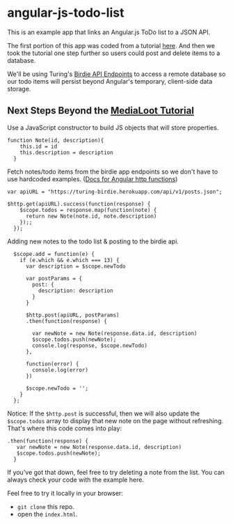 # angular-js-todo-list

This is an example app that links an Angular.js ToDo list to a JSON API.  

The first portion of this app was coded from a tutorial [here](http://medialoot.com/blog/angularjs-for-absolute-beginners/).  And then we took the tutorial one step further so users could post and delete items to a database.

We'll be using Turing's [Birdie API Endpoints](https://turing-birdie.herokuapp.com/) to access a remote database so our todo items will persist beyond Angular's temporary, client-side data storage.


## Next Steps Beyond the [MediaLoot Tutorial](http://medialoot.com/blog/angularjs-for-absolute-beginners/)

Use a JavaScript constructor to build JS objects that will store properties.

```  
function Note(id, description){
    this.id = id
    this.description = description
  } 
  ```
  
  
Fetch notes/todo items from the birdie app endpoints so we don't have to use hardcoded examples.
([Docs for Angular http functions](https://docs.angularjs.org/api/ng/service/$http))

```
var apiURL = "https://turing-birdie.herokuapp.com/api/v1/posts.json";
  
$http.get(apiURL).success(function(response) {
    $scope.todos = response.map(function(note) {
      return new Note(note.id, note.description)
    });;
  });
  ```
  
Adding new notes to the todo list & posting to the birdie api.

```
  $scope.add = function(e) {
    if (e.which && e.which === 13) {
      var description = $scope.newTodo

      var postParams = {
        post: {
          description: description
        }
      }

      $http.post(apiURL, postParams)
      .then(function(response) {

        var newNote = new Note(response.data.id, description)
        $scope.todos.push(newNote);
        console.log(response, $scope.newTodo)
      },

      function(error) {
        console.log(error)
      })

      $scope.newTodo = '';
    }
  };
```

Notice: If the `$http.post` is successful, then we will also update the `$scope.todos` array to display that new note on the page without refreshing.  That's where this code comes into play:

```
.then(function(response) {
   var newNote = new Note(response.data.id, description)
   $scope.todos.push(newNote);
  }
```

If you've got that down, feel free to try deleting a note from the list.  You can always check your code with the example here.

Feel free to try it locally in your browser:
- `git clone` this repo.
- open the `index.html`.
